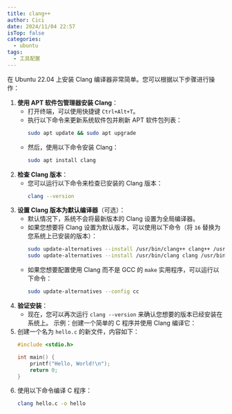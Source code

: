 ```yaml
---
title: clang++
author: Cici
date: 2024/11/04 22:57
isTop: false
categories:
  - ubuntu
tags:
  - 工具配置
---
```


在 Ubuntu 22.04 上安装 Clang 编译器非常简单。您可以根据以下步骤进行操作：

1. **使用 APT 软件包管理器安装 Clang**：
    - 打开终端，可以使用快捷键 `Ctrl+Alt+T`。
    - 执行以下命令来更新系统软件包并刷新 APT 软件包列表：
        ```bash
        sudo apt update && sudo apt upgrade
        ```
    - 然后，使用以下命令安装 Clang：
        ```bash
        sudo apt install clang
        ```
2. **检查 Clang 版本**：
    - 您可以运行以下命令来检查已安装的 Clang 版本：
        ```bash
        clang --version
        ```
3. **设置 Clang 版本为默认编译器**（可选）：
    - 默认情况下，系统不会将最新版本的 Clang 设置为全局编译器。
    - 如果您想要将 Clang 设置为默认版本，可以使用以下命令（将 `16` 替换为您系统上已安装的版本）：
        ```bash
        sudo update-alternatives --install /usr/bin/clang++ clang++ /usr/bin/clang++-16 100
        sudo update-alternatives --install /usr/bin/clang clang /usr/bin/clang-16 100
        ```
    - 如果您想要配置使用 Clang 而不是 GCC 的 `make` 实用程序，可以运行以下命令：
        ```bash
        sudo update-alternatives --config cc
        ```
4. **验证安装**：
    - 现在，您可以再次运行 `clang --version` 来确认您想要的版本已经安装在系统上。
示例：创建一个简单的 C 程序并使用 Clang 编译它：
1. 创建一个名为 `hello.c` 的新文件，内容如下：
    ```c
    #include <stdio.h>
    
    int main() {
        printf("Hello, World!\n");
        return 0;
    }
    ```
2. 使用以下命令编译 C 程序：
    ```bash
    clang hello.c -o hello
    ```